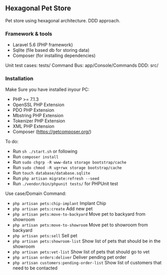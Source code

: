 ## Hexagonal Pet Store

Pet store using hexagonal architecture. DDD approach. 

### Framework & tools

- Laravel 5.6 (PHP framework)
- Sqlite (file based db for storing data) 
- Composer (for installing dependencies)


Unit test cases: tests/
Command Bus: app/Console/Commands
DDD: src/


### Installation
Make Sure you have installed inyour PC:

- PHP >= 7.1.3
- OpenSSL PHP Extension
- PDO PHP Extension
- Mbstring PHP Extension
- Tokenizer PHP Extension
- XML PHP Extension
- Composer (https://getcomposer.org/)

To do:
- Run `sh ./start.sh` or following
- Run `composer install`
- Run `sudo chgrp -R www-data storage bootstrap/cache`
- Run `sudo chmod -R ug+rwx storage bootstrap/cache`
- Run `touch database/database.sqlite`
- Run `php artisan migrate:refresh --seed`
- Run `./vendor/bin/phpunit tests/` for PHPUnit test


Use case/Domain Command:
- `php artisan pets:chip-implant`             Implant Chip
- `php artisan pets:create`                   Add new pet
- `php artisan pets:move-to-backyard`         Move pet to backyard from showroom
- `php artisan pets:move-to-showroom`         Move pet to showroom from backyard
- `php artisan pets:sell`                     Sell pet
- `php artisan pets:showroom-list`            Show list of pets that should be in the showroom
- `php artisan pets:vet-list`                 Show list of pets that should go to vet
- `php artisan orders:deliver`                Deliver pending pet order
- `php artisan customers:pending-order-list`  Show list of customers that need to be contacted

